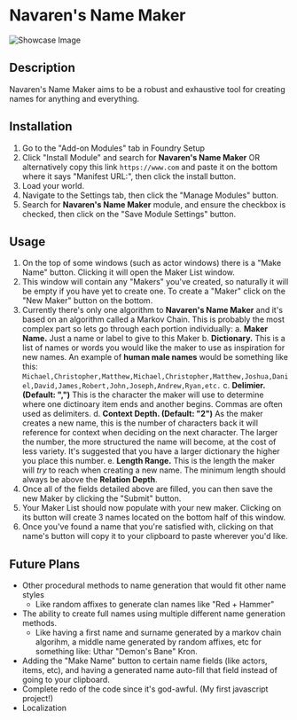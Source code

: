 # Navaren's Name Maker
![Showcase Image](https://github.com/Daxiongmao87/navarens-name-maker/blob/639497e17658726ca70ef325105f352fd8e02f44/images/Showcase.gif?raw=true)

## Description
Navaren's Name Maker aims to be a robust and exhaustive tool for creating names for anything and everything.

## Installation
1. Go to the "Add-on Modules" tab in Foundry Setup
2. Click "Install Module" and search for **Navaren's Name Maker** OR alternatively copy this link ```https://www.com``` and paste it on the bottom where it says "Manifest URL:", then click the install button.
3. Load your world.
4. Navigate to the Settings tab, then click the "Manage Modules" button.
5. Search for **Navaren's Name Maker** module, and ensure the checkbox is checked, then click on the "Save Module Settings" button.

## Usage
1. On the top of some windows (such as actor windows) there is a "Make Name" button.  Clicking it will open the Maker List window.
2. This window will contain any "Makers" you've created, so naturally it will be empty if you have yet to create one.  To create a "Maker" click on the "New Maker" button on the bottom.
3. Currently there's only one algorithm to **Navaren's Name Maker** and it's based on an algorithm called a Markov Chain.  This is probably the most complex part so lets go through each portion individually:
  a. **Maker Name.** Just a name or label to give to this Maker
  b. **Dictionary.** This is a list of names or words you would like the maker to use as inspiration for new names.  An example of **human male names** would be something like this: 
  ```Michael,Christopher,Matthew,Michael,Christopher,Matthew,Joshua,Daniel,David,James,Robert,John,Joseph,Andrew,Ryan,etc.```
  c. **Delimier. (Default: ",")** This is the character the maker will use to determine where one dictinoary item ends and another begins.  Commas are often used as delimiters.
  d. **Context Depth. (Default: "2")** As the maker creates a new name, this is the number of characters back it will reference for context when deciding on the next character.  The larger the number, the more structured the name will become, at the cost of less variety.  It's suggested that you have a larger dictionary the higher you place this number.
  e. **Length Range.** This is the length the maker will *try* to reach when creating a new name.  The minimum length should always be above the **Relation Depth**.
4. Once all of the fields detailed above are filled, you can then save the new Maker by clicking the "Submit" button.
5.  Your Maker List should now populate with your new maker.  Clicking on its button will create 3 names located on the bottom half of this window.
6.  Once you've found a name that you're satisfied with, clicking on that name's button will copy it to your clipboard to paste wherever you'd like.

## Future Plans
* Other procedural methods to name generation that would fit other name styles
  * Like random affixes to generate clan names like "Red + Hammer"
* The ability to create full names using multiple different name generation methods.
  * Like having a first name and surname generated by a markov chain algorihm, a middle name generated by random affixes, etc for something like: Uthar "Demon's Bane" Kron.
* Adding the "Make Name" button to certain name fields (like actors, items, etc), and having a generated name auto-fill that field instead of going to your clipboard.
* Complete redo of the code since it's god-awful. (My first javascript project!)
* Localization

